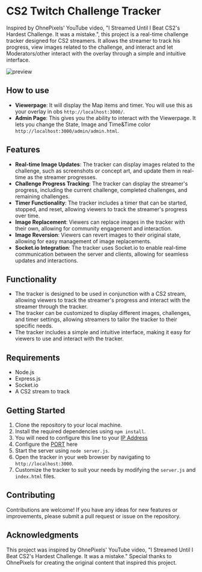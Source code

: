 **CS2 Twitch Challenge Tracker**
=====================================

Inspired by OhnePixels' YouTube video, "I Streamed Until I Beat CS2's Hardest Challenge. It was a mistake.", this project is a real-time challenge tracker designed for CS2 streamers. It allows the streamer to track his progress, view images related to the challenge, and interact and let Moderators/other interact with the overlay through a simple and intuitive interface.

![preview](https://i.ibb.co/RBzX73T/cs2-ohne-challange-recreation-final.png)

**How to use**
------------
* **Viewerpage**: It will display the Map items and timer. You will use this as your overlay in obs `http://localhost:3000/`.
* **Admin Page**: This gives you the ability to interact with the Viewerpage. It lets you change the State, Image and Time&Time color `http://localhost:3000/admin/admin.html`.

**Features**
------------

* **Real-time Image Updates**: The tracker can display images related to the challenge, such as screenshots or concept art, and update them in real-time as the streamer progresses.
* **Challenge Progress Tracking**: The tracker can display the streamer's progress, including the current challenge, completed challenges, and remaining challenges.
* **Timer Functionality**: The tracker includes a timer that can be started, stopped, and reset, allowing viewers to track the streamer's progress over time.
* **Image Replacement**: Viewers can replace images in the tracker with their own, allowing for community engagement and interaction.
* **Image Reversion**: Viewers can revert images to their original state, allowing for easy management of image replacements.
* **Socket.io Integration**: The tracker uses Socket.io to enable real-time communication between the server and clients, allowing for seamless updates and interactions.

**Functionality**
-----------------

* The tracker is designed to be used in conjunction with a CS2 stream, allowing viewers to track the streamer's progress and interact with the streamer through the tracker.
* The tracker can be customized to display different images, challenges, and timer settings, allowing streamers to tailor the tracker to their specific needs.
* The tracker includes a simple and intuitive interface, making it easy for viewers to use and interact with the tracker.

**Requirements**
---------------

* Node.js
* Express.js
* Socket.io
* A CS2 stream to track

**Getting Started**
-------------------

1. Clone the repository to your local machine.
2. Install the required dependencies using `npm install`.
3. You will need to configure this line to your [IP Address](https://github.com/mastercion/twitch-cs2/blob/bae0621f2dd28686210135953f46b41fb557b6aa/project/server.js#L17)
4. Configure the [PORT](https://github.com/mastercion/twitch-cs2/blob/edb8ec51f3ffa66ad6800c8968080a1af6f8d79d/project/package.json#L6) here
5. Start the server using `node server.js`.
6. Open the tracker in your web browser by navigating to `http://localhost:3000`.
7. Customize the tracker to suit your needs by modifying the `server.js` and `index.html` files.

**Contributing**
---------------

Contributions are welcome! If you have any ideas for new features or improvements, please submit a pull request or issue on the repository.

**Acknowledgments**
-----------------

This project was inspired by OhnePixels' YouTube video, "I Streamed Until I Beat CS2's Hardest Challenge. It was a mistake." Special thanks to OhnePixels for creating the original content that inspired this project.
